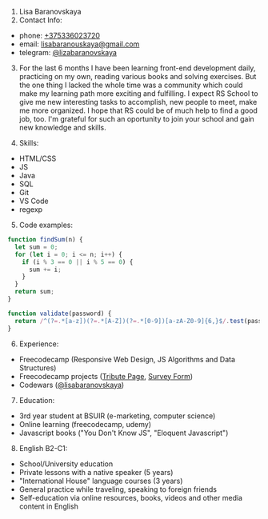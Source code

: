 1. Lisa Baranovskaya
2. Contact Info:
* phone: [+375336023720](tel:+375336023720)
* email: [lisabaranouskaya@gmail.com](mailto:lisabaranouskaya@gmail.com)
* telegram: [@lizabaranovskaya](t.me/lizabaranovskaya)
3. For the last 6 months I have been learning front-end development daily, practicing on my own, reading various books and solving exercises. But the one thing I lacked the whole time was a community which could make my learning path more exciting and fulfilling. I expect RS School to give me new interesting tasks to accomplish, new people to meet, make me more organized. I hope that RS could be of much help to find a good job, too. I'm grateful for such an oportunity to join your school and gain new knowledge and skills. 

4. Skills:
* HTML/CSS
* JS 
* Java
* SQL
* Git
* VS Code
* regexp
5. Code examples:
```javascript
function findSum(n) {
  let sum = 0;
  for (let i = 0; i <= n; i++) {
    if (i % 3 == 0 || i % 5 == 0) {
      sum += i;
    } 
  }
  return sum;
}
```
```javascript
function validate(password) {
  return /^(?=.*[a-z])(?=.*[A-Z])(?=.*[0-9])[a-zA-Z0-9]{6,}$/.test(password);
}
```
6. Experience:
* Freecodecamp (Responsive Web Design, JS Algorithms and Data Structures)
* Freecodecamp projects ([Tribute Page](https://codepen.io/lisabar/pen/VJQQKJ), [Survey Form](https://codepen.io/lisabar/pen/RwbamMr))
* Codewars ([@lisabaranovskaya](https://www.codewars.com/users/lisabaranovskaya))
7. Education:
* 3rd year student at BSUIR (e-marketing, computer science)
* Online learning (freecodecamp, udemy)
* Javascript books ("You Don't Know JS", "Eloquent Javascript")
8. English B2-C1:
* School/University education
* Private lessons with a native speaker (5 years)
* "International House" language courses (3 years)
* General practice while traveling, speaking to foreign friends
* Self-education via online resources, books, videos and other media content in English

